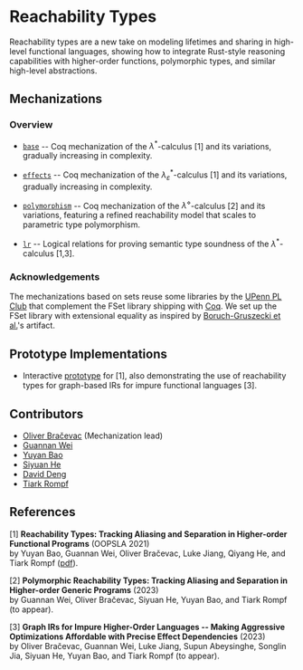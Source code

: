 # Reachability Types

Reachability types are a new take on modeling lifetimes and sharing in high-level functional languages, showing how to integrate Rust-style reasoning capabilities with higher-order functions, polymorphic types, and similar high-level abstractions.

## Mechanizations

### Overview

* [`base`](base) -- Coq mechanization of the $λ^*$-calculus [1] and its variations, gradually increasing in complexity.

* [`effects`](effects) -- Coq mechanization of the $λ_\varepsilon^*$-calculus [1] and its variations, gradually increasing in complexity.

* [`polymorphism`](polymorphism) -- Coq mechanization of the $λ^\diamond$-calculus [2] and its variations, featuring a refined reachability model that scales to parametric type polymorphism.

* [`lr`](lr) -- Logical relations for proving semantic type soundness of the $λ^*$-calculus [1,3].

### Acknowledgements

The mechanizations based on sets reuse some libraries by the [UPenn PL Club](https://www.cis.upenn.edu/~plclub/popl08-tutorial/code/index.html) that complement the FSet library shipping with [Coq](https://coq.inria.fr/distrib/current/stdlib/Coq.FSets.FSetInterface.html). We set up the FSet library with extensional equality as inspired by [Boruch-Gruszecki et al.](https://arxiv.org/abs/2105.11896)'s artifact.

## Prototype Implementations

* Interactive [prototype](http://tiarkrompf.github.io/notes/?/graph-ir/) for [1],
also demonstrating the use of reachability types for graph-based IRs for impure functional languages [3].

## Contributors

* [Oliver Bračevac](https://bracevac.org) (Mechanization lead)
* [Guannan Wei](https://continuation.passing.style)
* [Yuyan Bao](https://github.com/YuyanBao)
* [Siyuan He](https://sweetsinpackets.github.io)
* [David Deng](https://github.com/PROgram52bc)
* [Tiark Rompf](https://tiarkrompf.github.io)

## References

[1] **Reachability Types: Tracking Aliasing and Separation in Higher-order Functional Programs** (OOPSLA 2021)</br>
by Yuyan Bao, Guannan Wei, Oliver Bračevac, Luke Jiang, Qiyang He, and Tiark Rompf
([pdf](https://dl.acm.org/doi/10.1145/3485516)).

[2] **Polymorphic Reachability Types: Tracking Aliasing and Separation in Higher-order Generic Programs** (2023)</br>
by Guannan Wei, Oliver Bračevac, Siyuan He, Yuyan Bao, and Tiark Rompf
(to appear).

[3] **Graph IRs for Impure Higher-Order Languages -- Making Aggressive Optimizations Affordable with Precise Effect Dependencies** (2023)</br>
by Oliver Bračevac, Guannan Wei, Luke Jiang, Supun Abeysinghe, Songlin Jia, Siyuan He, Yuyan Bao, and Tiark Rompf
(to appear).
